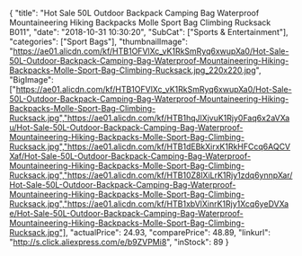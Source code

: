 {
	"title": "Hot Sale 50L Outdoor Backpack Camping Bag Waterproof Mountaineering Hiking Backpacks Molle Sport Bag Climbing Rucksack B011",
	"date": "2018-10-31 10:30:20",
	"SubCat": ["Sports & Entertainment"],
	"categories": ["Sport Bags"],
	"thumbnailImage": "https://ae01.alicdn.com/kf/HTB1OFVlXc_vK1RkSmRyq6xwupXa0/Hot-Sale-50L-Outdoor-Backpack-Camping-Bag-Waterproof-Mountaineering-Hiking-Backpacks-Molle-Sport-Bag-Climbing-Rucksack.jpg_220x220.jpg",
	"BigImage": ["https://ae01.alicdn.com/kf/HTB1OFVlXc_vK1RkSmRyq6xwupXa0/Hot-Sale-50L-Outdoor-Backpack-Camping-Bag-Waterproof-Mountaineering-Hiking-Backpacks-Molle-Sport-Bag-Climbing-Rucksack.jpg","https://ae01.alicdn.com/kf/HTB1hqJlXjvuK1Rjy0Faq6x2aVXau/Hot-Sale-50L-Outdoor-Backpack-Camping-Bag-Waterproof-Mountaineering-Hiking-Backpacks-Molle-Sport-Bag-Climbing-Rucksack.jpg","https://ae01.alicdn.com/kf/HTB1dEBkXirxK1RkHFCcq6AQCVXaf/Hot-Sale-50L-Outdoor-Backpack-Camping-Bag-Waterproof-Mountaineering-Hiking-Backpacks-Molle-Sport-Bag-Climbing-Rucksack.jpg","https://ae01.alicdn.com/kf/HTB10Z8lXiLrK1Rjy1zdq6ynnpXar/Hot-Sale-50L-Outdoor-Backpack-Camping-Bag-Waterproof-Mountaineering-Hiking-Backpacks-Molle-Sport-Bag-Climbing-Rucksack.jpg","https://ae01.alicdn.com/kf/HTB1xbVlXinrK1Rjy1Xcq6yeDVXae/Hot-Sale-50L-Outdoor-Backpack-Camping-Bag-Waterproof-Mountaineering-Hiking-Backpacks-Molle-Sport-Bag-Climbing-Rucksack.jpg"],
	"actualPrice": 24.93,
	"comparePrice": 48.89,
	"linkurl": "http://s.click.aliexpress.com/e/b9ZVPMi8",
	"inStock": 89
}
